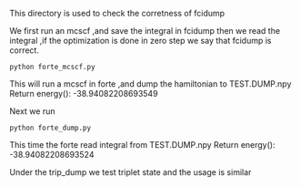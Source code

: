 This directory is used to 
check the corretness of fcidump

We first run an mcscf ,and save the integral in fcidump
then we read the integral ,if the optimization is done in zero step
we say that fcidump is correct.
```
python forte_mcscf.py 
``` 
This will run a mcscf in forte ,and dump the hamiltonian to TEST.DUMP.npy
Return energy(): -38.94082208693549

Next we run 
```
python forte_dump.py
```
This time the forte read integral from TEST.DUMP.npy
Return energy(): -38.94082208693524

Under the trip_dump we test triplet state and the usage is similar
